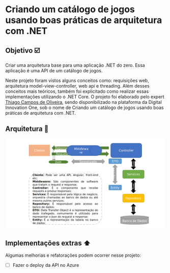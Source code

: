 # Criando um catálogo de jogos usando boas práticas de arquitetura com .NET

## Objetivo ☑️

Criar uma arquitetura base para uma aplicação .NET do zero. Essa aplicação é uma API de um catálogo de jogos.

Neste projeto foram vistos alguns conceitos como: requisições web, arquitetura model-view-controller, web api e threading. Além desses conceitos mais teóricos, também foi explicitado como realizar essas implementações utilizando o .NET Core. O projeto foi elaborado pelo expert [Thiago Campos de Oliveira](https://www.linkedin.com/in/thiago-campos-de-oliveira-693a3840/), sendo disponibilizado na plataforma da Digital Innovation One, sob o nome de Criando um catálogo de jogos usando boas práticas de arquitetura com .NET.

## Arquitetura 🔄

![Arquitetura do projeto](./assets/arquitetura.png)

## Implementações extras ⬆️

Algumas melhorias e refatorações podem ocorrer nesse projeto:

- [ ] Fazer o deploy da API no Azure
